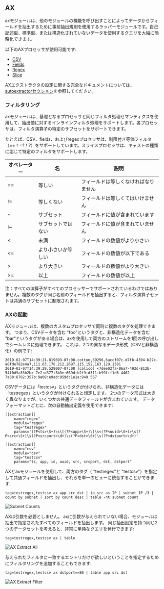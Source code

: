 ## AX

axモジュールは、他のモジュールの機能を呼び出すことによってデータからフィールドを抽出するために事前抽出規則を使用するラッパーモジュールです。自己記述型、標準型、または構造化されていないデータを使用するクエリを大幅に簡略化できます。

以下のAXプロセッサが使用可能です:

* [CSV](../csv/csv.md)
* [Fields](../fields/fields.md)
* [Regex](../regex/regex.md)
* [Slice](../slice/slice.md)

AXエクストラクタの設定に関する完全なドキュメントについては、[autoextractorセクション](../../configuration/autoextractors.md)を参照してください。

### フィルタリング

axモジュールは、基礎となるプロセッサと同じフィルタ処理セマンティクスを使用して、抽出値に対するインラインフィルタ処理をサポートします。各プロセッサは、フィルタ演算子の特定のサブセットをサポートできます。

たとえば、CSV、fields、およびregexプロセッサは、制限付き等価フィルタ（==！=?！?）をサポートしています。スライスプロセッサは、キャストの種類に応じて特定のフィルタをサポートします。

| オペレーター | 名 | 説明 |
|----------|------|-------------|
| == | 等しい | フィールドは等しくなければなりません
| != | 等しくない | フィールドは等しくてはいけません
| ~ | サブセット | フィールドに値が含まれています
| !~ | サブセットではない | フィールドに値が含まれていません
| < | 未満 | フィールドの数値がより小さい
| <= | より小さいか等しい | フィールドの数値が以下である
| > | より大きい | フィールドの数値がより大きい
| >= | 以上 | フィールドの数値が以上

注：すべての演算子がすべてのプロセッサーでサポートされているわけではありません。複数のタグが同じ名前のフィールドを抽出すると、フィルタ演算子セットは共通のサブセットに制限されます。

### AXの起動

AXモジュールは、複数のカスタムプロセッサで同時に複数のタグを処理できます。  つまり、CSVデータを含む "foo"というタグと、非構造化データを含む "bar"というタグがある場合は、axを使用して両方のストリームを1回の呼び出しでシームレスに処理できます。  これは、2つの異なるデータ形式（CSVと非構造化）の例です:

```
2019-02-07T14:39:21.819693-07:00,cotton,59296,6accf07c-d7fb-4394-b27c-a8fde782e4a7,111.63.178.212,2697,115.152.163.129,1381
2019-02-07T14:39:29.529007-07:00 [calico] <7dee02fa-06a7-493d-812b-54f0d9a33b2b> 7e2:d377:3b3e:669d:b2f9:d311:b99f:f1d6 4462 7a38:8702:357b:9e09:e9ad:959d:1e1a:949 557
```

CSVデータには「testcsv」というタグが付けられ、非構造化データには「testregex」というタグが付けられると想定します。 2つのデータ形式は大きく異なりますが、いくつかの共通データフィールドが含まれています。 データフォーマットごとに、次の自動抽出定義を使用できます:

```
[[extraction]]
	name="regex"
	module="regex"
	tag="testregex"
	params='(?P<ts>\S+)\s\[(?P<app>\S+)\]\s<(?P<uuid>\S+)>\s(?P<src>\S+)\s(?P<srcport>\d+)\s(?P<dst>\S+)\s(?P<dstport>\d+)'

[[extraction]]
	name="csv"
	module="csv"
	tag="testcsv"
	params="ts, app, id, uuid, src, srcport, dst, dstport"
```

AXとaxモジュールを使用して、両方のタグ（ "testregex"と "testcsv"）を指定して共通フィールドを抽出し、それらを単一のビューに統合することができます:

```
tag=testregex,testcsv ax app src dst | ip src as IP | subnet IP /3 | count by subnet | sort by count desc | table -nt subnet count
```

![Subnet Counts](subcounts.png)

AXは引数を必要としません。  axに引数が与えられていない場合、モジュールは抽出で指定されたすべてのフィールドを抽出します。  同じ抽出設定を持つ同じ2つのデータセットを考えると、非常に単純なクエリを発行できます:

```
tag=testregex,testcsv ax | table
```

![AX Extract All](ax.png)

与えられたフィルタに一致するエントリだけが欲しいということを指定するためにフィルタリングを追加することもできます:

```
tag=testregex,testcsv ax dstport==80 | table app src dst
```

![AX Extract Filter](axfilter.png)
